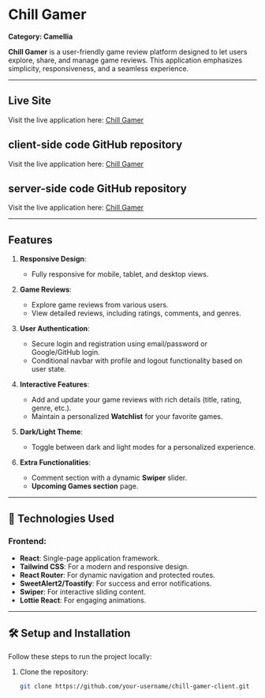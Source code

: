 # Chill Gamer

**Category: Camellia**

**Chill Gamer** is a user-friendly game review platform designed to let users explore, share, and manage game reviews. This application emphasizes simplicity, responsiveness, and a seamless experience.

---

##  Live Site
Visit the live application here: [Chill Gamer](https://chill-gamers.web.app)
## client-side code GitHub repository
Visit the live application here: [Chill Gamer](https://github.com/programming-hero-web-course2/b10-a10-client-side-farihaa1)
## server-side code GitHub repository
Visit the live application here: [Chill Gamer](https://github.com/programming-hero-web-course2/b10-a10-server-side-farihaa1)

---

##  Features

1. **Responsive Design**:  
   - Fully responsive for mobile, tablet, and desktop views.  

2. **Game Reviews**:  
   - Explore game reviews from various users.  
   - View detailed reviews, including ratings, comments, and genres.  

3. **User Authentication**:  
   - Secure login and registration using email/password or Google/GitHub login.  
   - Conditional navbar with profile and logout functionality based on user state.  

4. **Interactive Features**:  
   - Add and update your game reviews with rich details (title, rating, genre, etc.).  
   - Maintain a personalized **Watchlist** for your favorite games.  

5. **Dark/Light Theme**:  
   - Toggle between dark and light modes for a personalized experience.  

6. **Extra Functionalities**:  
   - Comment section with a dynamic **Swiper** slider.  
   -  **Upcoming Games section** page.  

---

## 🔧 Technologies Used  

### Frontend:  
- **React**: Single-page application framework.  
- **Tailwind CSS**: For a modern and responsive design.  
- **React Router**: For dynamic navigation and protected routes.  
- **SweetAlert2/Toastify**: For success and error notifications.  
- **Swiper**: For interactive sliding content.  
- **Lottie React**: For engaging animations.  

---

## 🛠️ Setup and Installation  

Follow these steps to run the project locally:  

1. Clone the repository:  
   ```bash
   git clone https://github.com/your-username/chill-gamer-client.git
